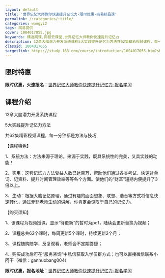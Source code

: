 ```yaml
---
layout: default
title: '世界记忆大师教你快速提升记忆力-限时优惠-网易精品课'
permalink: /:categories/:title/
categories: wangyi2
tags: 网易提供
cover: 1004017055.jpg
keywords: 精选网课,网易云课堂,世界记忆大师教你快速提升记忆力
description: 12章大脑潜力开发系统课程5大实践提升记忆力方法共62集精彩视频课程，每一分钟都是方法与技巧【课程特色】1、系统方法：方
classid: 1004017055
targetlink: https://study.163.com/course/introduction/1004017055.htm?share=1&shareId=1025206652&utm_campaign=share&utm_medium=iphoneShare&utm_source=&utm_u=1025206652
---
```


## 限时特惠

**限时优惠，火速报名**：[世界记忆大师教你快速提升记忆力-报名学习](https://study.163.com/course/introduction/1004017055.htm?share=1&shareId=1025206652&utm_campaign=share&utm_medium=iphoneShare&utm_source=&utm_u=1025206652)

## 课程介绍

12章大脑潜力开发系统课程

5大实践提升记忆力方法

共62集精彩视频课程，每一分钟都是方法与技巧



【课程特色】

1、系统方法：方法来源于理论，来源于实践，既具系统性的完美，又具实践的动能！

2、实用：这套记忆力方法受益人数已达百万，帮助他们通过各类考试、快速背单词、记资料、提升时间管理效率等等各个方面。使他们的“财富”短期内便提升了3倍以上。

3、生动：根据大脑记忆原理，通过有趣的画面想象、联想、谐音等方式将信息快速转化，通过菲菲老师生动的讲解，你肯定会惊叹于自己的记忆力。



【购买须知】

1、该课程为视频授课，显示“待更新”的暂时为pdf，陆续会更新替换为视频；

2、课程总共62个课时，每周更新5个课时，持续更新2个月；

3、课程随购随学，反复观看，老师会不定期答疑；

4、购买成功后可在“服务咨询”中私信获取入学员群方式；也可以直接微信联系小阿干（微信：ganhuobang004）

**限时优惠，报名地址**：[世界记忆大师教你快速提升记忆力-报名学习](https://study.163.com/course/introduction/1004017055.htm?share=1&shareId=1025206652&utm_campaign=share&utm_medium=iphoneShare&utm_source=&utm_u=1025206652)

